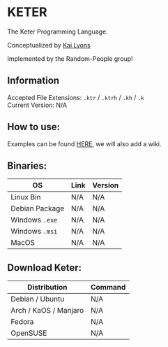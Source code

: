 # KETER
The Keter Programming Language.

Conceptualized by [Kai Lyons](https://kailikeslinux.io)

Implemented by the Random-People group!

## Information
Accepted File Extensions: `.ktr` / `.ktrh` / `.kh` / `.k` \
Current Version: N/A 

## How to use:
Examples can be found [HERE](https://github.com/KaiLikesLinux/KETER/tree/master/examples), we will also add a wiki.

Binaries:
----
| OS | Link | Version |
|----|----|----|
| Linux Bin | N/A | N/A |
| Debian Package | N/A | N/A |
| Windows `.exe` | N/A | N/A |
| Windows `.msi` | N/A | N/A |
| MacOS | N/A | N/A |

Download Keter:
--------------
| Distribution | Command |
| ------------ | ------- |
| Debian / Ubuntu | N/A  |
| Arch / KaOS / Manjaro | N/A |
| Fedora | N/A |
| OpenSUSE | N/A |
